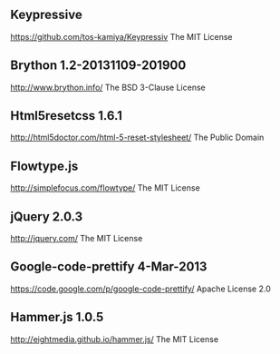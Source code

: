## Keypressive
https://github.com/tos-kamiya/Keypressiv
The MIT License

## Brython 1.2-20131109-201900
http://www.brython.info/
The BSD 3-Clause License

## Html5resetcss 1.6.1
http://html5doctor.com/html-5-reset-stylesheet/
The Public Domain

## Flowtype.js
http://simplefocus.com/flowtype/
The MIT License 

## jQuery 2.0.3
http://jquery.com/
The MIT License 

## Google-code-prettify 4-Mar-2013
https://code.google.com/p/google-code-prettify/
Apache License 2.0

## Hammer.js 1.0.5
http://eightmedia.github.io/hammer.js/
The MIT License
